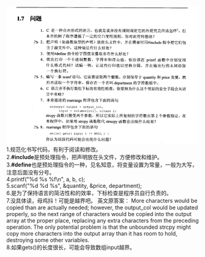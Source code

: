 ![Alt text](image.png)
1.规范化书写代码，有利于阅读和修改。  
2.**#include**是预处理指令，把声明放在头文件，方便修改和维护。  
3.**#define**也是预处理指令的一种，见名知意，将变量设置为常量，一般为大写，注意后面没有分号。  
4.printf("%d %s %f\n", a, b, c);  
5.scanf("%d %d %s", &quantity, &price, department);  
6.是为了保持语言的简洁性和的效率，下标检查是程序员自行负责的。  
7.没具体读，母鸡抖！可能是越界吧。
  英文原答案： More characters would be copied than are actually needed; however, the output_col would be updated properly, so the next range of characters would be copied into the output array at the proper place, replacing any extra characters from the preceding operation. The only potential problem is that the unbounded strcpy might copy more characters into the output array than it has room to hold, destroying some other variables.  
8.如果gets()的长度很长，可能会导致数组input越界。